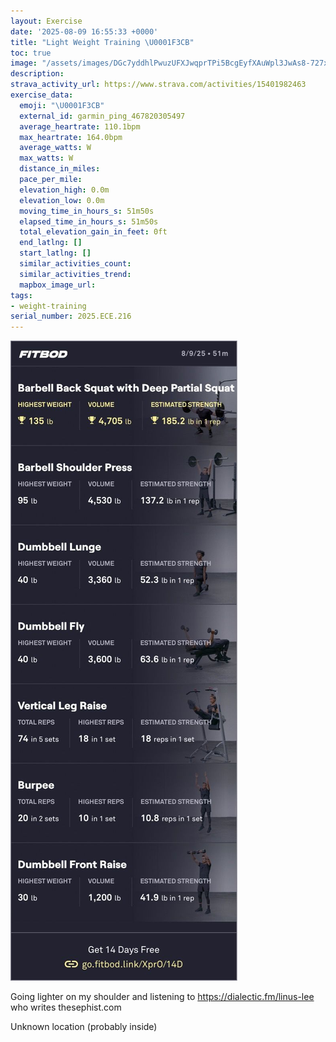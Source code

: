```yaml
---
layout: Exercise
date: '2025-08-09 16:55:33 +0000'
title: "Light Weight Training \U0001F3CB️"
toc: true
image: "/assets/images/DGc7yddhlPwuzUFXJwqprTPi5BcgEyfXAuWpl3JwAs8-727x2048.jpg.jpeg"
description:
strava_activity_url: https://www.strava.com/activities/15401982463
exercise_data:
  emoji: "\U0001F3CB️"
  external_id: garmin_ping_467820305497
  average_heartrate: 110.1bpm
  max_heartrate: 164.0bpm
  average_watts: W
  max_watts: W
  distance_in_miles:
  pace_per_mile:
  elevation_high: 0.0m
  elevation_low: 0.0m
  moving_time_in_hours_s: 51m50s
  elapsed_time_in_hours_s: 51m50s
  total_elevation_gain_in_feet: 0ft
  end_latlng: []
  start_latlng: []
  similar_activities_count:
  similar_activities_trend:
  mapbox_image_url:
tags:
- weight-training
serial_number: 2025.ECE.216
---
```

![Light Weight Training](/assets/images/DGc7yddhlPwuzUFXJwqprTPi5BcgEyfXAuWpl3JwAs8-727x2048.jpg.jpeg)

Going lighter on my shoulder and listening to https://dialectic.fm/linus-lee who writes thesephist.com

Unknown location (probably inside)
